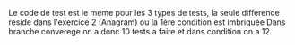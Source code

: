 Le code de test est le meme pour les 3 types de tests, la seule difference reside dans l'exercice 2 (Anagram) ou la 1ére condition est imbriquée
Dans branche converege on a donc 10 tests a faire et dans condition on a 12.
